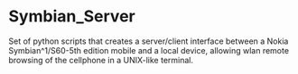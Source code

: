 Symbian_Server
==============

Set of python scripts that creates a server/client interface between a Nokia Symbian^1/S60-5th edition mobile and a local device, allowing wlan remote browsing of the cellphone in a UNIX-like terminal.
